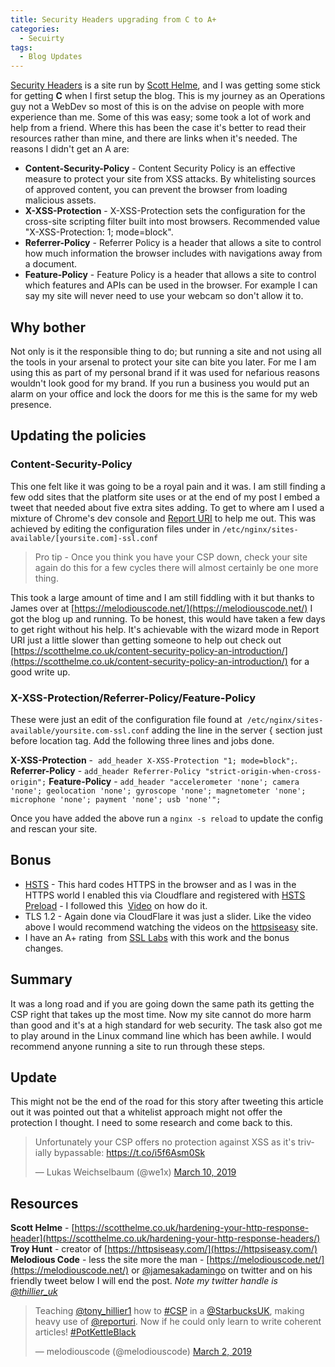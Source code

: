 ```yaml
---
title: Security Headers upgrading from C to A+
categories:
  - Secuirty
tags:
  - Blog Updates
---
```

[Security Headers](https://securityheaders.com) is a site run by [Scott Helme](https://scotthelme.co.uk), and I was getting some stick for getting **C** when I first setup the blog. This is my journey as an Operations guy not a WebDev so most of this is on the advise on people with more experience than me. Some of this was easy; some took a lot of work and help from a friend. Where this has been the case it's better to read their resources rather than mine, and there are links when it's needed. The reasons I didn't get an A are:

* **Content-Security-Policy** - Content Security Policy is an effective measure to protect your site from XSS attacks. By whitelisting sources of approved content, you can prevent the browser from loading malicious assets.
* **X-XSS-Protection** - X-XSS-Protection sets the configuration for the cross-site scripting filter built into most browsers. Recommended value "X-XSS-Protection: 1; mode=block".
* **Referrer-Policy** - Referrer Policy is a header that allows a site to control how much information the browser includes with navigations away from a document.
* **Feature-Policy** - Feature Policy is a header that allows a site to control which features and APIs can be used in the browser. For example I can say my site will never need to use your webcam so don't allow it to.

## Why bother

Not only is it the responsible thing to do; but running a site and not using all the tools in your arsenal to protect your site can bite you later. For me I am using this as part of my personal brand if it was used for nefarious reasons wouldn't look good for my brand. If you run a business you would put an alarm on your office and lock the doors for me this is the same for my web presence.

## Updating the policies

### Content-Security-Policy

This one felt like it was going to be a royal pain and it was. I am still finding a few odd sites that the platform site uses or at the end of my post I embed a tweet that needed about five extra sites adding. To get to where am I used a mixture of Chrome's dev console and [Report URI](https://hillier-swift.co.uk/security-headers-getting-from-c-to-a/report-uri.com) to help me out. This was achieved by editing the configuration files under in `/etc/nginx/sites-available/[yoursite.com]-ssl.conf`

> Pro tip - Once you think you have your CSP down, check your site again do this for a few cycles there will almost certainly be one more thing.

This took a large amount of time and I am still fiddling with it but thanks to James over at [https://melodiouscode.net/](https://melodiouscode.net/) I got the blog up and running. To be honest, this would have taken a few days to get right without his help. It's achievable with the wizard mode in Report URI just a little slower than getting someone to help out check out [https://scotthelme.co.uk/content-security-policy-an-introduction/](https://scotthelme.co.uk/content-security-policy-an-introduction/) for a good write up.

### X-XSS-Protection/Referrer-Policy/Feature-Policy

These were just an edit of the configuration file found at  `/etc/nginx/sites-available/yoursite.com-ssl.conf` adding the line in the server { section just before location tag. Add the following three lines and jobs done.

**X-XSS-Protection** -  `add_header X-XSS-Protection "1; mode=block";`.
**Referrer-Policy** - `add_header Referrer-Policy "strict-origin-when-cross-origin";`
**Feature-Policy** - `add_header "accelerometer 'none'; camera 'none'; geolocation 'none'; gyroscope 'none'; magnetometer 'none'; microphone 'none'; payment 'none'; usb 'none'";`

Once you have added the above run a `nginx -s reload` to update the config and rescan your site.

## Bonus

* [HSTS](https://hstspreload.org/?domain=hillier-swift.co.uk) - This hard codes HTTPS in the browser and as I was in the HTTPS world I enabled this via Cloudflare and registered with [HSTS Preload](https://hstspreload.org/?domain=hillier-swift.co.uk) - I followed this  [Video](https://youtu.be/mVzdEl5G0iM?t=30) on how do it.
* TLS 1.2 - Again done via CloudFlare it was just a slider. Like the video above I would recommend watching the videos on the [httpsiseasy](https://httpsiseasy.com/) site.
* I have an A+ rating  from [SSL Labs](https://www.ssllabs.com/ssltest/analyze.html?d=hillier-swift.co.uk) with this work and the bonus changes.

## Summary

It was a long road and if you are going down the same path its getting the CSP right that takes up the most time. Now my site cannot do more harm than good and it's at a high standard for web security. The task also got me to play around in the Linux command line which has been awhile. I would recommend anyone running a site to run through these steps.

## Update

This might not be the end of the road for this story after tweeting this article out it was pointed out that a whitelist approach might not offer the protection I thought. I need to some research and come back to this.

<blockquote class="twitter-tweet"><p lang="en" dir="ltr">Unfortunately your CSP offers no protection against XSS as it&#39;s trivially bypassable: <a href="https://t.co/i5f6Asm0Sk">https://t.co/i5f6Asm0Sk</a></p>&mdash; Lukas Weichselbaum (@we1x) <a href="https://twitter.com/we1x/status/1104874751246381059?ref_src=twsrc%5Etfw">March 10, 2019</a></blockquote> <script async src="https://platform.twitter.com/widgets.js" charset="utf-8"></script>

## Resources

**Scott Helme** - [https://scotthelme.co.uk/hardening-your-http-response-header](https://scotthelme.co.uk/hardening-your-http-response-headers/)
**Troy Hunt** - creator of [https://httpsiseasy.com/](https://httpsiseasy.com/)
**Melodious Code** - less the site more the man - [https://melodiouscode.net/](https://melodiouscode.net/) or [@jamesakadamingo](https://twitter.com/jamesakadamingo) on twitter and on his friendly tweet below I will end the post. *Note my twitter handle is [@thillier_uk](https://twitter.com/thillier_uk)*

<blockquote class="twitter-tweet"><p lang="en" dir="ltr">Teaching <a href="https://twitter.com/tony_hillier1?ref_src=twsrc%5Etfw">@tony_hillier1</a> how to <a href="https://twitter.com/hashtag/CSP?src=hash&amp;ref_src=twsrc%5Etfw">#CSP</a> in a <a href="https://twitter.com/StarbucksUK?ref_src=twsrc%5Etfw">@StarbucksUK</a>, making heavy use of <a href="https://twitter.com/reporturi?ref_src=twsrc%5Etfw">@reporturi</a>. Now if he could only learn to write coherent articles! <a href="https://twitter.com/hashtag/PotKettleBlack?src=hash&amp;ref_src=twsrc%5Etfw">#PotKettleBlack</a></p>&mdash; melodiouscode (@melodiouscode) <a href="https://twitter.com/melodiouscode/status/1101820986788405248?ref_src=twsrc%5Etfw">March 2, 2019</a></blockquote> <script async src="https://platform.twitter.com/widgets.js" charset="utf-8"></script>
